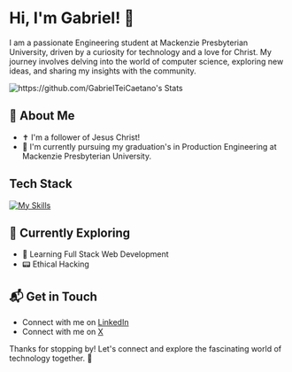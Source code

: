 # Hi, I'm Gabriel! 👋

I am a passionate Engineering student at Mackenzie Presbyterian University, driven by a curiosity for technology and a love for Christ. My journey involves delving into the world of computer science, exploring new ideas, and sharing my insights with the community.

![<https://github.com/GabrielTeiCaetano>'s Stats](https://github-readme-stats.vercel.app/api?username=<https://github.com/GabrielTeiCaetano>&theme=vue-dark&show_icons=true&hide_border=true&count_private=true)

## 🚀 About Me

- ✝️ I'm a follower of Jesus Christ!
- 🔭 I'm currently pursuing my graduation's in Production Engineering at Mackenzie Presbyterian University.

## Tech Stack
[![My Skills](https://skillicons.dev/icons?i=js,html,css  )](https://skillicons.dev)

## 🌱 Currently Exploring

- 🚀 Learning Full Stack Web Development
- 📟 Ethical Hacking

## 📬 Get in Touch

- Connect with me on [LinkedIn](https://www.linkedin.com/in/gabriel-caetano-01196a2b0/)
- Connect with me on [X](https://x.com/Teirexeirinha?t=02udXBsqLxHPOIz0KiVnCg&s=08)

Thanks for stopping by! Let's connect and explore the fascinating world of technology together. 🚀
